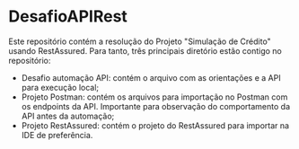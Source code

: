 # DesafioAPIRest

Este repositório contém a resolução do Projeto "Simulação de Crédito" usando RestAssured. Para tanto, três principais diretório estão contigo no repositório:

- Desafio automação API: contém o arquivo com as orientações e a API para execução local;
- Projeto Postman: contém os arquivos para importação no Postman com os endpoints da API. Importante para observação do comportamento da API antes da automação;
- Projeto RestAssured: contém o projeto do RestAssured para importar na IDE de preferência.
